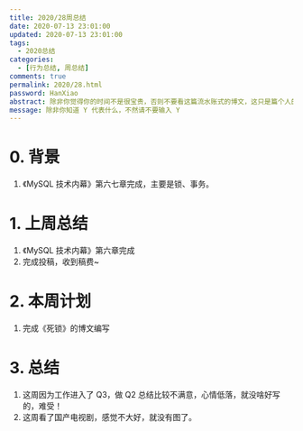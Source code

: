 ```yaml
---
title: 2020/28周总结
date: 2020-07-13 23:01:00
updated: 2020-07-13 23:01:00
tags:
  - 2020总结
categories: 
  - [行为总结, 周总结]
comments: true
permalink: 2020/28.html  
password: HanXiao
abstract: 除非你觉得你的时间不是很宝贵，否则不要看这篇流水账式的博文，这只是篇个人的工作的学习一个总结而已，没有包含任何的技术细节
message: 除非你知道 Y 代表什么，不然请不要输入 Y
---
```


# 0. 背景

1. 《MySQL 技术内幕》第六七章完成，主要是锁、事务。

<!--more-->

# 1. 上周总结

1. 《MySQL 技术内幕》第六章完成
2. 完成投稿，收到稿费~

# 2. 本周计划

1. 完成《死锁》的博文编写

# 3. 总结

1. 这周因为工作进入了 Q3，做 Q2 总结比较不满意，心情低落，就没啥好写的，难受！
2. 这周看了国产电视剧，感觉不大好，就没有图了。
